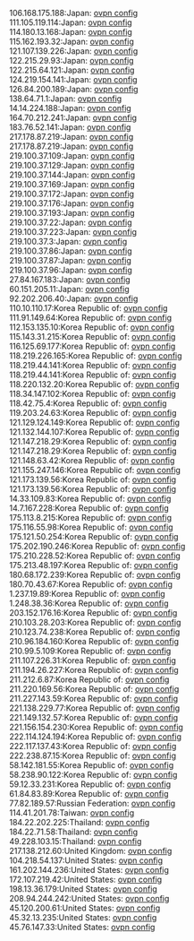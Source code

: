 106.168.175.188:Japan: [ovpn config](vpn/106_168_175_188.ovpn)  
111.105.119.114:Japan: [ovpn config](vpn/111_105_119_114.ovpn)  
114.180.13.168:Japan: [ovpn config](vpn/114_180_13_168.ovpn)  
115.162.193.32:Japan: [ovpn config](vpn/115_162_193_32.ovpn)  
121.107.139.226:Japan: [ovpn config](vpn/121_107_139_226.ovpn)  
122.215.29.93:Japan: [ovpn config](vpn/122_215_29_93.ovpn)  
122.215.64.121:Japan: [ovpn config](vpn/122_215_64_121.ovpn)  
124.219.154.141:Japan: [ovpn config](vpn/124_219_154_141.ovpn)  
126.84.200.189:Japan: [ovpn config](vpn/126_84_200_189.ovpn)  
138.64.71.1:Japan: [ovpn config](vpn/138_64_71_1.ovpn)  
14.14.224.188:Japan: [ovpn config](vpn/14_14_224_188.ovpn)  
164.70.212.241:Japan: [ovpn config](vpn/164_70_212_241.ovpn)  
183.76.52.141:Japan: [ovpn config](vpn/183_76_52_141.ovpn)  
217.178.87.219:Japan: [ovpn config](vpn/217_178_87_219.ovpn)  
217.178.87.219:Japan: [ovpn config](vpn/217_178_87_219.ovpn)  
219.100.37.109:Japan: [ovpn config](vpn/219_100_37_109.ovpn)  
219.100.37.129:Japan: [ovpn config](vpn/219_100_37_129.ovpn)  
219.100.37.144:Japan: [ovpn config](vpn/219_100_37_144.ovpn)  
219.100.37.169:Japan: [ovpn config](vpn/219_100_37_169.ovpn)  
219.100.37.172:Japan: [ovpn config](vpn/219_100_37_172.ovpn)  
219.100.37.176:Japan: [ovpn config](vpn/219_100_37_176.ovpn)  
219.100.37.193:Japan: [ovpn config](vpn/219_100_37_193.ovpn)  
219.100.37.22:Japan: [ovpn config](vpn/219_100_37_22.ovpn)  
219.100.37.223:Japan: [ovpn config](vpn/219_100_37_223.ovpn)  
219.100.37.3:Japan: [ovpn config](vpn/219_100_37_3.ovpn)  
219.100.37.86:Japan: [ovpn config](vpn/219_100_37_86.ovpn)  
219.100.37.87:Japan: [ovpn config](vpn/219_100_37_87.ovpn)  
219.100.37.96:Japan: [ovpn config](vpn/219_100_37_96.ovpn)  
27.84.167.183:Japan: [ovpn config](vpn/27_84_167_183.ovpn)  
60.151.205.11:Japan: [ovpn config](vpn/60_151_205_11.ovpn)  
92.202.206.40:Japan: [ovpn config](vpn/92_202_206_40.ovpn)  
110.10.110.17:Korea Republic of: [ovpn config](vpn/110_10_110_17.ovpn)  
111.91.149.64:Korea Republic of: [ovpn config](vpn/111_91_149_64.ovpn)  
112.153.135.10:Korea Republic of: [ovpn config](vpn/112_153_135_10.ovpn)  
115.143.31.215:Korea Republic of: [ovpn config](vpn/115_143_31_215.ovpn)  
116.125.69.177:Korea Republic of: [ovpn config](vpn/116_125_69_177.ovpn)  
118.219.226.165:Korea Republic of: [ovpn config](vpn/118_219_226_165.ovpn)  
118.219.44.141:Korea Republic of: [ovpn config](vpn/118_219_44_141.ovpn)  
118.219.44.141:Korea Republic of: [ovpn config](vpn/118_219_44_141.ovpn)  
118.220.132.20:Korea Republic of: [ovpn config](vpn/118_220_132_20.ovpn)  
118.34.147.102:Korea Republic of: [ovpn config](vpn/118_34_147_102.ovpn)  
118.42.75.4:Korea Republic of: [ovpn config](vpn/118_42_75_4.ovpn)  
119.203.24.63:Korea Republic of: [ovpn config](vpn/119_203_24_63.ovpn)  
121.129.124.149:Korea Republic of: [ovpn config](vpn/121_129_124_149.ovpn)  
121.132.144.107:Korea Republic of: [ovpn config](vpn/121_132_144_107.ovpn)  
121.147.218.29:Korea Republic of: [ovpn config](vpn/121_147_218_29.ovpn)  
121.147.218.29:Korea Republic of: [ovpn config](vpn/121_147_218_29.ovpn)  
121.148.63.42:Korea Republic of: [ovpn config](vpn/121_148_63_42.ovpn)  
121.155.247.146:Korea Republic of: [ovpn config](vpn/121_155_247_146.ovpn)  
121.173.139.56:Korea Republic of: [ovpn config](vpn/121_173_139_56.ovpn)  
121.173.139.56:Korea Republic of: [ovpn config](vpn/121_173_139_56.ovpn)  
14.33.109.83:Korea Republic of: [ovpn config](vpn/14_33_109_83.ovpn)  
14.7.167.228:Korea Republic of: [ovpn config](vpn/14_7_167_228.ovpn)  
175.113.8.215:Korea Republic of: [ovpn config](vpn/175_113_8_215.ovpn)  
175.116.55.98:Korea Republic of: [ovpn config](vpn/175_116_55_98.ovpn)  
175.121.50.254:Korea Republic of: [ovpn config](vpn/175_121_50_254.ovpn)  
175.202.190.246:Korea Republic of: [ovpn config](vpn/175_202_190_246.ovpn)  
175.210.228.52:Korea Republic of: [ovpn config](vpn/175_210_228_52.ovpn)  
175.213.48.197:Korea Republic of: [ovpn config](vpn/175_213_48_197.ovpn)  
180.68.172.239:Korea Republic of: [ovpn config](vpn/180_68_172_239.ovpn)  
180.70.43.67:Korea Republic of: [ovpn config](vpn/180_70_43_67.ovpn)  
1.237.19.89:Korea Republic of: [ovpn config](vpn/1_237_19_89.ovpn)  
1.248.38.36:Korea Republic of: [ovpn config](vpn/1_248_38_36.ovpn)  
203.152.176.16:Korea Republic of: [ovpn config](vpn/203_152_176_16.ovpn)  
210.103.28.203:Korea Republic of: [ovpn config](vpn/210_103_28_203.ovpn)  
210.123.74.238:Korea Republic of: [ovpn config](vpn/210_123_74_238.ovpn)  
210.96.184.160:Korea Republic of: [ovpn config](vpn/210_96_184_160.ovpn)  
210.99.5.109:Korea Republic of: [ovpn config](vpn/210_99_5_109.ovpn)  
211.107.226.31:Korea Republic of: [ovpn config](vpn/211_107_226_31.ovpn)  
211.194.26.227:Korea Republic of: [ovpn config](vpn/211_194_26_227.ovpn)  
211.212.6.87:Korea Republic of: [ovpn config](vpn/211_212_6_87.ovpn)  
211.220.169.56:Korea Republic of: [ovpn config](vpn/211_220_169_56.ovpn)  
211.227.143.59:Korea Republic of: [ovpn config](vpn/211_227_143_59.ovpn)  
221.138.229.77:Korea Republic of: [ovpn config](vpn/221_138_229_77.ovpn)  
221.149.132.57:Korea Republic of: [ovpn config](vpn/221_149_132_57.ovpn)  
221.156.154.230:Korea Republic of: [ovpn config](vpn/221_156_154_230.ovpn)  
222.114.124.194:Korea Republic of: [ovpn config](vpn/222_114_124_194.ovpn)  
222.117.137.43:Korea Republic of: [ovpn config](vpn/222_117_137_43.ovpn)  
222.238.87.15:Korea Republic of: [ovpn config](vpn/222_238_87_15.ovpn)  
58.142.181.55:Korea Republic of: [ovpn config](vpn/58_142_181_55.ovpn)  
58.238.90.122:Korea Republic of: [ovpn config](vpn/58_238_90_122.ovpn)  
59.12.33.231:Korea Republic of: [ovpn config](vpn/59_12_33_231.ovpn)  
61.84.83.89:Korea Republic of: [ovpn config](vpn/61_84_83_89.ovpn)  
77.82.189.57:Russian Federation: [ovpn config](vpn/77_82_189_57.ovpn)  
114.41.201.78:Taiwan: [ovpn config](vpn/114_41_201_78.ovpn)  
184.22.202.225:Thailand: [ovpn config](vpn/184_22_202_225.ovpn)  
184.22.71.58:Thailand: [ovpn config](vpn/184_22_71_58.ovpn)  
49.228.103.15:Thailand: [ovpn config](vpn/49_228_103_15.ovpn)  
217.138.212.60:United Kingdom: [ovpn config](vpn/217_138_212_60.ovpn)  
104.218.54.137:United States: [ovpn config](vpn/104_218_54_137.ovpn)  
161.202.144.236:United States: [ovpn config](vpn/161_202_144_236.ovpn)  
172.107.219.42:United States: [ovpn config](vpn/172_107_219_42.ovpn)  
198.13.36.179:United States: [ovpn config](vpn/198_13_36_179.ovpn)  
208.94.244.242:United States: [ovpn config](vpn/208_94_244_242.ovpn)  
45.120.200.61:United States: [ovpn config](vpn/45_120_200_61.ovpn)  
45.32.13.235:United States: [ovpn config](vpn/45_32_13_235.ovpn)  
45.76.147.33:United States: [ovpn config](vpn/45_76_147_33.ovpn)  

